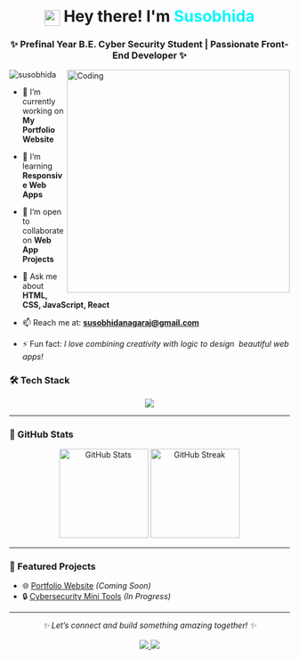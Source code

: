 <h1 align="center">
  <img src="https://media.giphy.com/media/hvRJCLFzcasrR4ia7z/giphy.gif" width="28" style="vertical-align:middle;"> 
  Hey there! I'm <span style="color:#00F7FF;">Susobhida</span>
</h1>

<h3 align="center">✨ Prefinal Year B.E. Cyber Security Student | Passionate Front-End Developer ✨</h3>

<img align="right" alt="Coding" width="400" src="https://github.com/susobhida/Assets/blob/main/dev.gif?raw=true">


<p align="left"> <img src="https://komarev.com/ghpvc/?username=susobhida&label=Profile%20views&color=0e75b6&style=flat" alt="susobhida" /> </p>

- 🔭 I’m currently working on **My Portfolio Website**

- 🌱 I’m learning **Responsive Web Apps**

- 👯 I’m open to collaborate on **Web App Projects**

- 💬 Ask me about **HTML, CSS, JavaScript, React**

- 📫 Reach me at: **susobhidanagaraj@gmail.com**

- ⚡ Fun fact: *I love combining creativity with logic to design &nbsp;beautiful web apps!*  


### 🛠️ Tech Stack  
<p align="center">
  <img src="https://skillicons.dev/icons?i=html,css,js,react,tailwind,bootstrap,git,github,vscode" />
</p>

---

### 🌟 GitHub Stats  
<p align="center">
  <img src="https://github-readme-stats.vercel.app/api?username=susobhida&show_icons=true&theme=radical" alt="GitHub Stats" height="160"/>
  <img src="https://github-readme-streak-stats.herokuapp.com/?user=susobhida&theme=radical" alt="GitHub Streak" height="160"/>
</p>

---

### 📌 Featured Projects  
- 🌐 [Portfolio Website](#) *(Coming Soon)*  
- 🔒 [Cybersecurity Mini Tools](#) *(In Progress)*  

---

<p align="center">
  <i>✨ Let’s connect and build something amazing together! ✨</i><br><br>
  <a href="https://mailto:susobhidanagaraj@gmail.com">
    <img src="https://img.shields.io/badge/Email-D14836?style=for-the-badge&logo=gmail&logoColor=white"/>
  </a>
  <a href="https://www.linkedin.com/in/susobhida" target="_blank">
    <img src="https://img.shields.io/badge/LinkedIn-0077B5?style=for-the-badge&logo=linkedin&logoColor=white"/>
  </a>
</p>
